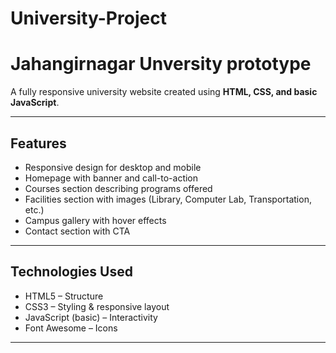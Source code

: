 # University-Project
# Jahangirnagar Unversity prototype
A fully responsive university website created using **HTML, CSS, and basic JavaScript**.  

---
## Features
- Responsive design for desktop and mobile  
-  Homepage with banner and call-to-action  
-  Courses section describing programs offered  
-  Facilities section with images (Library, Computer Lab, Transportation, etc.)  
-  Campus gallery with hover effects 
-  Contact section with CTA  

---

## Technologies Used
- HTML5 – Structure  
- CSS3 – Styling & responsive layout  
- JavaScript (basic) – Interactivity  
- Font Awesome – Icons  

---


 
 


